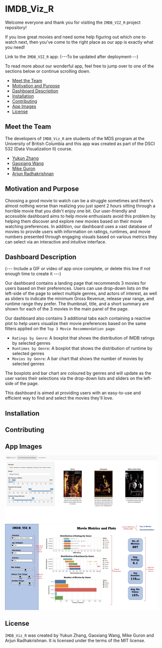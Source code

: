 # IMDB_Viz_R

Welcome everyone and thank you for visiting the `IMDB_VIZ_R` project repository!

If you love great movies and need some help figuring out which one to watch next, then you've come to the right place as our app is exactly what you need! 

Link to the `IMDB_VIZ_R` app: (---To be updated after deployment---)

To read more about our wonderful app, feel free to jump over to one of the sections below or continue scrolling down.

* [Meet the Team](#meet-the-team)
* [Motivation and Purpose](#motivation-and-purpose)
* [Dashboard Description](#dashboard-description)
* [Installation](#installation)
* [Contributing](#contributing)
* [App Images](#app-images)
* [License](#license)

## Meet the Team

The developers of `IMDB_Viz_R` are students of the MDS program at the University of British Columbia and this app was created as part of the DSCI 532 (Data Visualization II) course.

* [Yukun Zhang](https://github.com/yukunzGIT)
* [Gaoxiang Wang](https://github.com/louiewang820)
* [Mike Guron](https://github.com/mikeguron)
* [Arjun Radhakrishnan](https://github.com/rkrishnan-arjun)

## Motivation and Purpose

Choosing a good movie to watch can be a struggle sometimes and there's almost nothing worse than realizing you just spent 2 hours sitting through a horrible movie that you didn't enjoy one bit.  Our user-friendly and accessible dashboard aims to help movie enthusiasts avoid this problem by helping them discover and explore new movies based on their movie watching preferences. In addition, our dashboard uses a vast database of movies to provide users with information on ratings, runtimes, and movie numbers presented through engaging visuals based on various metrics they can select via an interactive and intuitive interface.  

## Dashboard Description

(--- Include a GIF or video of app once complete, or delete this line if not enough time to create it ---)

Our dashboard contains a landing page that recommends 3 movies for users based on their preferences. Users can use drop-down lists on the left-side of the page to select multiple genres, and actors of interest, as well as sliders to indicate the minimum Gross Revenue, release year range, and runtime range they prefer. The thumbnail, title, and a short summary are shown for each of the 3 movies in the main panel of the page.

Our dashboard also contains 3 additional tabs each containing a reactive plot to help users visualize their movie preferences based on the same filters applied on the `Top 3 Movie Recommendation page`:  

  - `Ratings by Genre`: A boxplot that shows the distribution of IMDB ratings by selected genres
  - `Runtimes by Genre`: A boxplot that shows the distribution of runtime by selected genres
  - `Movies by Genre`: A bar chart that shows the number of movies by selected genres
    
The boxplots and bar chart are coloured by genres and will update as the user varies their selections via the drop-down lists and sliders on the left-side of the page.

This dashboard is aimed at providing users with an easy-to-use and efficient way to find and select the movies they'll love.

## Installation

## Contributing



## App Images


<img src="images/Recommendations.JPG"/>

<img src="images/Metrics_Plots.JPG"/>

## License

`IMDB_Viz_R` was created by Yukun Zhang, Gaoxiang Wang, Mike Guron and Arjun Radhakrishnan. It is licensed under the terms of the MIT license.
